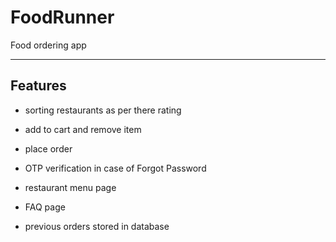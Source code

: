 # FoodRunner
Food ordering app

---

## Features

- sorting restaurants as per there rating

- add to cart and remove item

- place order

- OTP verification in case of Forgot Password

- restaurant menu page

- FAQ page

- previous orders stored in database
